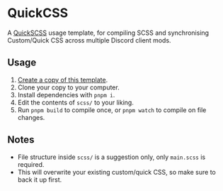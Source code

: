 [quickscss]:    https://github.com/Saltssaumure/QuickSCSS
[generate]:     https://github.com/Saltssaumure/QuickCSS/generate

# QuickCSS

A [QuickSCSS][quickscss] usage template, for compiling SCSS and synchronising Custom/Quick CSS across multiple Discord client mods.

## Usage
1. [Create a copy of this template][generate].
2. Clone your copy to your computer.
3. Install dependencies with `pnpm i`.
4. Edit the contents of `scss/` to your liking.
5. Run `pnpm build` to compile once, or `pnpm watch` to compile on file changes.

## Notes
- File structure inside `scss/` is a suggestion only, only `main.scss` is required.
- This will overwrite your existing custom/quick CSS, so make sure to back it up first.
